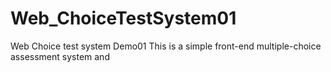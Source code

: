 # Web_ChoiceTestSystem01
Web Choice test system Demo01
This is a simple front-end multiple-choice assessment system
  and 
